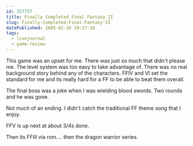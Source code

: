 ```yaml
---
id: 327737
title: Finally Completed Final Fantasy II
slug: Finally-Completed-Final-Fantasy-II
datePublished: 2005-02-26 19:27:10
tags:
  - livejournal
  - game-review
---
```


This game was an upset for me. There was just so much that didn't please me. The level system was too easy to take advantage of. There was no real background story behind any of the characters. FFIV and VI set the standard for me and its really hard for a FF to be able to beat them overall.

The final boss was a joke when I was wielding blood swords. Two rounds and he was gone.

Not much of an ending. I didn't catch the traditional FF theme song that I enjoy.

FFV is up next at about 3/4s done.

Then its FFIII via rom.... then the dragon warrior series.
